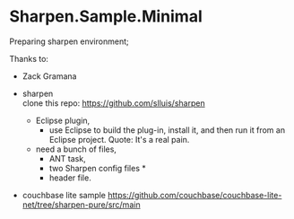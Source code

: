 # Sharpen.Sample.Minimal

Preparing sharpen environment;

Thanks to:

*	Zack Gramana




*	sharpen		
	clone this repo: https://github.com/slluis/sharpen
	*	Eclipse plugin, 
		*	use Eclipse to build the plug-in, install it, and then run it from an Eclipse project. 
			Quote: It's a real pain.
	*	need a bunch of files, 
		*	ANT task, 
		*	two Sharpen config files
			*	
		*	header file. 
*	couchbase lite sample
	https://github.com/couchbase/couchbase-lite-net/tree/sharpen-pure/src/main
